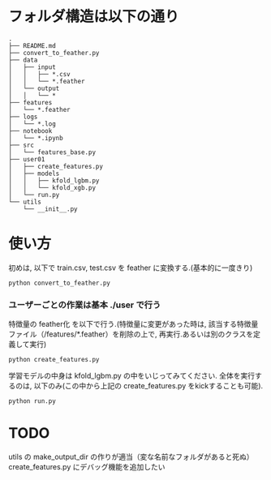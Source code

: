 # フォルダ構造は以下の通り
```
.
├── README.md
├── convert_to_feather.py
├── data
│   ├── input
│   │   ├── *.csv
│   │   └── *.feather
│   └── output
│   │   └── *
├── features
│   └── *.feather
├── logs
│   └── *.log
├── notebook
│   └── *.ipynb
├── src
│   └── features_base.py
├── user01
│   ├── create_features.py
│   ├── models
│   │   ├── kfold_lgbm.py
│   │   └── kfold_xgb.py
│   └── run.py
└── utils
    └── __init__.py
```

# 使い方
初めは, 以下で train.csv, test.csv を feather に変換する.(基本的に一度きり)
```
python convert_to_feather.py
```
### ユーザーごとの作業は基本 ./user で行う
特徴量の feather化 を以下で行う.(特徴量に変更があった時は, 該当する特徴量ファイル（/features/*.feather）を削除の上で, 再実行.あるいは別のクラスを定義して実行)
```
python create_features.py
```
学習モデルの中身は kfold_lgbm.py の中をいじってみてください.
全体を実行するのは, 以下のみ(この中から上記の create_features.py をkickすることも可能).
```
python run.py
```

# TODO
utils の make_output_dir の作りが適当（変な名前なフォルダがあると死ぬ）  
create_features.py にデバッグ機能を追加したい
